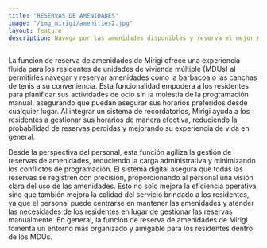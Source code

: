 ```yaml
---
title: "RESERVAS DE AMENIDADES"
image: "/img_mirigi/amenities2.jpg"
layout: feature
description: Navega por las amenidades disponibles y reserva el mejor momento para ti, desde cualquier lugar. Pídele a Mirigi que te recuerde para que no lo olvides.
---
```

La función de reserva de amenidades de Mirigi ofrece una experiencia fluida para los residentes de unidades de vivienda múltiple (MDUs) al permitirles navegar y reservar amenidades como la barbacoa o las canchas de tenis a su conveniencia. Esta funcionalidad empodera a los residentes para planificar sus actividades de ocio sin la molestia de la programación manual, asegurando que puedan asegurar sus horarios preferidos desde cualquier lugar. Al integrar un sistema de recordatorios, Mirigi ayuda a los residentes a gestionar sus horarios de manera efectiva, reduciendo la probabilidad de reservas perdidas y mejorando su experiencia de vida en general.

Desde la perspectiva del personal, esta función agiliza la gestión de reservas de amenidades, reduciendo la carga administrativa y minimizando los conflictos de programación. El sistema digital asegura que todas las reservas se registren con precisión, proporcionando al personal una visión clara del uso de las amenidades. Esto no solo mejora la eficiencia operativa, sino que también mejora la calidad del servicio brindado a los residentes, ya que el personal puede centrarse en mantener las amenidades y atender las necesidades de los residentes en lugar de gestionar las reservas manualmente. En general, la función de reserva de amenidades de Mirigi fomenta un entorno más organizado y amigable para los residentes dentro de los MDUs. 

